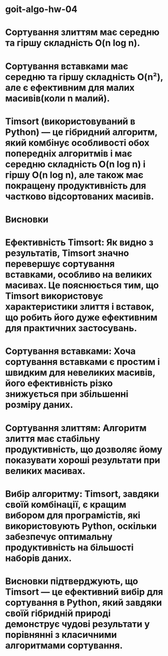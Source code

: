 # goit-algo-hw-04
# Сортування злиттям має середню та гіршу складність O(n log n).
# Сортування вставками має середню та гіршу складність O(n²), але є ефективним для малих масивів(коли n малий).
# Timsort (використовуваний в Python) — це гібридний алгоритм, який комбінує особливості обох   попередніх алгоритмів і має середню складність O(n log n) і гіршу O(n log n), але також має покращену продуктивність для частково відсортованих масивів.

# Висновки
# Ефективність Timsort: Як видно з результатів, Timsort значно перевершує сортування вставками, особливо на великих масивах. Це пояснюється тим, що Timsort використовує характеристики злиття і вставок, що робить його дуже ефективним для практичних застосувань.

# Cортування вставками: Хоча сортування вставками є простим і швидким для невеликих масивів, його ефективність різко знижується при збільшенні розміру даних.

# Сортування злиттям: Алгоритм злиття має стабільну продуктивність, що дозволяє йому показувати хороші результати при великих масивах.

# Вибір алгоритму: Timsort, завдяки своїй комбінації, є кращим вибором для програмістів, які використовують Python, оскільки забезпечує оптимальну продуктивність на більшості наборів даних.

# Висновки підтверджують, що Timsort — це ефективний вибір для сортування в Python, який завдяки своїй гібридній природі демонструє чудові результати у порівнянні з класичними алгоритмами сортування.